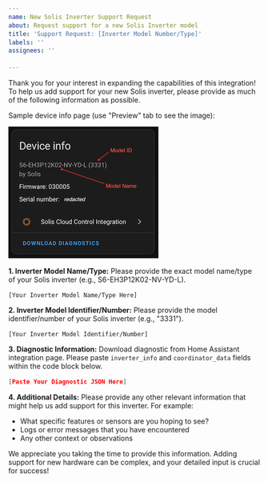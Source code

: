 ```yaml
---
name: New Solis Inverter Support Request
about: Request support for a new Solis Inverter model
title: 'Support Request: [Inverter Model Number/Type]'
labels: ''
assignees: ''

---
```


Thank you for your interest in expanding the capabilities of this integration! To help us add support for your new Solis inverter, please provide as much of the following information as possible.

Sample device info page (use "Preview" tab to see the image):

![Device Details Screen](https://raw.githubusercontent.com/mkuthan/solis-cloud-control/main/device_info.png)

**1. Inverter Model Name/Type:**
Please provide the exact model name/type of your Solis inverter (e.g., S6-EH3P12K02-NV-YD-L).

```
[Your Inverter Model Name/Type Here]
```

**2. Inverter Model Identifier/Number:**
Please provide the model identifier/number of your Solis inverter (e.g., "3331").

```
[Your Inverter Model Identifier/Number]
```

**3. Diagnostic Information:**
Download diagnostic from Home Assistant integration page. Please paste `inverter_info` and `coordinator_data` fields within the code block below.

```json
[Paste Your Diagnostic JSON Here]
```

**4. Additional Details:**
Please provide any other relevant information that might help us add support for this inverter. For example:

- What specific features or sensors are you hoping to see?
- Logs or error messages that you have encountered
- Any other context or observations

We appreciate you taking the time to provide this information. Adding support for new hardware can be complex, and your detailed input is crucial for success!
